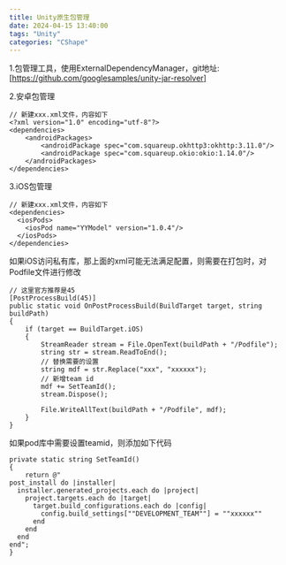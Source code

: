 ```yaml
---
title: Unity原生包管理
date: 2024-04-15 13:40:00
tags: "Unity"
categories: "CShape"
---
```


1.包管理工具，使用ExternalDependencyManager，git地址:[https://github.com/googlesamples/unity-jar-resolver]

2.安卓包管理
```
// 新建xxx.xml文件，内容如下
<?xml version="1.0" encoding="utf-8"?>
<dependencies>
    <androidPackages>
        <androidPackage spec="com.squareup.okhttp3:okhttp:3.11.0"/>
        <androidPackage spec="com.squareup.okio:okio:1.14.0"/>
    </androidPackages>
</dependencies>
```

3.iOS包管理
```
// 新建xxx.xml文件，内容如下
<dependencies>
  <iosPods>
    <iosPod name="YYModel" version="1.0.4"/>
  </iosPods>
</dependencies>
```

如果iOS访问私有库，那上面的xml可能无法满足配置，则需要在打包时，对Podfile文件进行修改
```
// 这里官方推荐是45
[PostProcessBuild(45)]
public static void OnPostProcessBuild(BuildTarget target, string buildPath)
{
    if (target == BuildTarget.iOS)
    {
        StreamReader stream = File.OpenText(buildPath + "/Podfile");
        string str = stream.ReadToEnd();
        // 替换需要的设置
        string mdf = str.Replace("xxx", "xxxxxx");
        // 新增team id
        mdf += SetTeamId();
        stream.Dispose();
    
        File.WriteAllText(buildPath + "/Podfile", mdf);
    }
}
```

如果pod库中需要设置teamid，则添加如下代码
```
private static string SetTeamId()
{
    return @"
post_install do |installer|
  installer.generated_projects.each do |project|
    project.targets.each do |target|
      target.build_configurations.each do |config|
        config.build_settings[""DEVELOPMENT_TEAM""] = ""xxxxxx""
      end
    end
  end
end";
}
```
